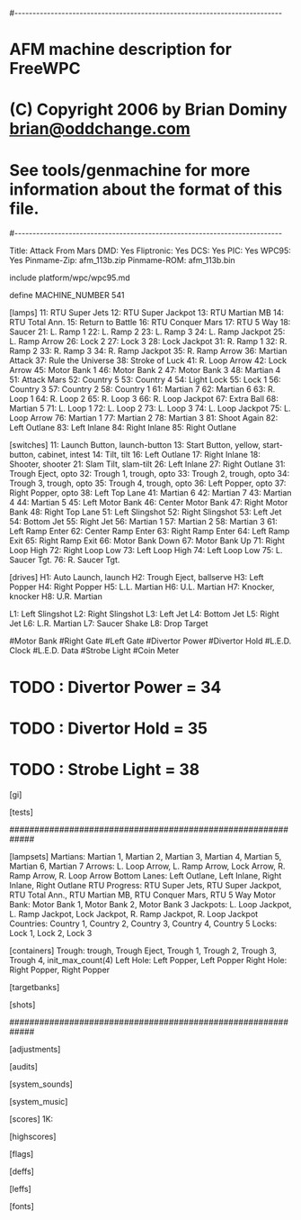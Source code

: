 #--------------------------------------------------------------------------
# AFM machine description for FreeWPC
# (C) Copyright 2006 by Brian Dominy <brian@oddchange.com>
#
# See tools/genmachine for more information about the format of this file.
#--------------------------------------------------------------------------

Title: Attack From Mars
DMD: Yes
Fliptronic: Yes
DCS: Yes
PIC: Yes
WPC95: Yes
Pinmame-Zip: afm_113b.zip
Pinmame-ROM: afm_113b.bin

include platform/wpc/wpc95.md

define MACHINE_NUMBER 541

[lamps]
11: RTU Super Jets
12: RTU Super Jackpot
13: RTU Martian MB
14: RTU Total Ann.
15: Return to Battle
16: RTU Conquer Mars
17: RTU 5 Way
18: Saucer
21: L. Ramp 1
22: L. Ramp 2
23: L. Ramp 3
24: L. Ramp Jackpot
25: L. Ramp Arrow
26: Lock 2
27: Lock 3
28: Lock Jackpot
31: R. Ramp 1
32: R. Ramp 2
33: R. Ramp 3
34: R. Ramp Jackpot
35: R. Ramp Arrow
36: Martian Attack
37: Rule the Universe
38: Stroke of Luck
41: R. Loop Arrow
42: Lock Arrow
45: Motor Bank 1
46: Motor Bank 2
47: Motor Bank 3
48: Martian 4
51: Attack Mars
52: Country 5
53: Country 4
54: Light Lock
55: Lock 1
56: Country 3
57: Country 2
58: Country 1
61: Martian 7
62: Martian 6
63: R. Loop 1
64: R. Loop 2
65: R. Loop 3
66: R. Loop Jackpot
67: Extra Ball
68: Martian 5
71: L. Loop 1
72: L. Loop 2
73: L. Loop 3
74: L. Loop Jackpot
75: L. Loop Arrow
76: Martian 1
77: Martian 2
78: Martian 3
81: Shoot Again
82: Left Outlane
83: Left Inlane
84: Right Inlane
85: Right Outlane

[switches]
11: Launch Button, launch-button
13: Start Button, yellow, start-button, cabinet, intest
14: Tilt, tilt
16: Left Outlane
17: Right Inlane
18: Shooter, shooter
21: Slam Tilt, slam-tilt
26: Left Inlane
27: Right Outlane
31: Trough Eject, opto
32: Trough 1, trough, opto
33: Trough 2, trough, opto
34: Trough 3, trough, opto
35: Trough 4, trough, opto
36: Left Popper, opto
37: Right Popper, opto
38: Left Top Lane
41: Martian 6
42: Martian 7
43: Martian 4
44: Martian 5
45: Left Motor Bank
46: Center Motor Bank
47: Right Motor Bank
48: Right Top Lane
51: Left Slingshot
52: Right Slingshot
53: Left Jet
54: Bottom Jet
55: Right Jet
56: Martian 1
57: Martian 2
58: Martian 3
61: Left Ramp Enter
62: Center Ramp Enter
63: Right Ramp Enter
64: Left Ramp Exit
65: Right Ramp Exit
66: Motor Bank Down
67: Motor Bank Up
71: Right Loop High
72: Right Loop Low
73: Left Loop High
74: Left Loop Low
75: L. Saucer Tgt.
76: R. Saucer Tgt.

[drives]
H1: Auto Launch, launch
H2: Trough Eject, ballserve
H3: Left Popper
H4: Right Popper
H5: L.L. Martian
H6: U.L. Martian
H7: Knocker, knocker
H8: U.R. Martian

L1: Left Slingshot
L2: Right Slingshot
L3: Left Jet
L4: Bottom Jet
L5: Right Jet
L6: L.R. Martian
L7: Saucer Shake
L8: Drop Target

#Motor Bank
#Right Gate
#Left Gate
#Divertor Power
#Divertor Hold
#L.E.D. Clock
#L.E.D. Data
#Strobe Light
#Coin Meter

# TODO : Divertor Power = 34
# TODO : Divertor Hold = 35
# TODO : Strobe Light = 38

[gi]

[tests]

#############################################################

[lampsets]
Martians: Martian 1, Martian 2, Martian 3, Martian 4, Martian 5, Martian 6, Martian 7
Arrows: L. Loop Arrow, L. Ramp Arrow, Lock Arrow, R. Ramp Arrow, R. Loop Arrow
Bottom Lanes: Left Outlane, Left Inlane, Right Inlane, Right Outlane
RTU Progress: RTU Super Jets, RTU Super Jackpot, RTU Total Ann., RTU Martian MB, RTU Conquer Mars, RTU 5 Way
Motor Bank: Motor Bank 1, Motor Bank 2, Motor Bank 3
Jackpots: L. Loop Jackpot, L. Ramp Jackpot, Lock Jackpot, R. Ramp Jackpot, R. Loop Jackpot
Countries: Country 1, Country 2, Country 3, Country 4, Country 5
Locks: Lock 1, Lock 2, Lock 3

[containers]
Trough: trough, Trough Eject, Trough 1, Trough 2, Trough 3, Trough 4, init_max_count(4)
Left Hole: Left Popper, Left Popper
Right Hole: Right Popper, Right Popper

[targetbanks]

[shots]

#############################################################

[adjustments]

[audits]

[system_sounds]

[system_music]

[scores]
1K:

[highscores]

[flags]

[deffs]

[leffs]

[fonts]

